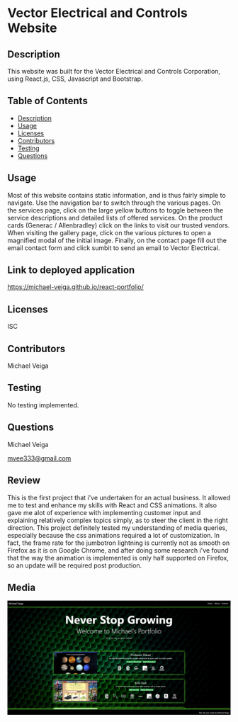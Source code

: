 # Vector Electrical and Controls Website

## Description

This website was built for the Vector Electrical and Controls Corporation, using React.js, CSS, Javascript and Bootstrap.

## Table of Contents

- [Description](#Description)
- [Usage](#Usage)
- [Licenses](#Licenses)
- [Contributors](#Contributors)
- [Testing](#Testing)
- [Questions](#Questions)

## Usage

Most of this website contains static information, and is thus fairly simple to navigate. Use the navigation bar to switch through the various pages. On the services page, click on the large yellow buttons to toggle between the service descriptions and detailed lists of offered services. On the product cards (Generac / Allenbradley) click on the links to visit our trusted vendors. When visiting the gallery page, click on the various pictures to open a magnified modal of the initial image. Finally, on the contact page fill out the email contact form and click sumbit to send an email to Vector Electrical.

## Link to deployed application

https://michael-veiga.github.io/react-portfolio/

## Licenses

ISC

## Contributors

Michael Veiga

## Testing

No testing implemented.

## Questions

Michael Veiga

mvee333@gmail.com

## Review

This is the first project that i've undertaken for an actual business. It allowed me to test and enhance my skills with React and CSS animations. It also gave me alot of experience with implementing customer input and explaining relatively complex topics simply, as to steer the client in the right direction. This project definitely tested my understanding of media queries, especially because the css animations required a lot of customization. In fact, the frame rate for the jumbotron lightning is currently not as smooth on Firefox as it is on Google Chrome, and after doing some research i've found that the way the animation is implemented is only half supported on Firefox, so an update will be required post production.

## Media

![Image of deployed application](https://github.com/Michael-Veiga/react-portfolio/blob/master/src/assets/images/reactp.JPG?raw=true)
